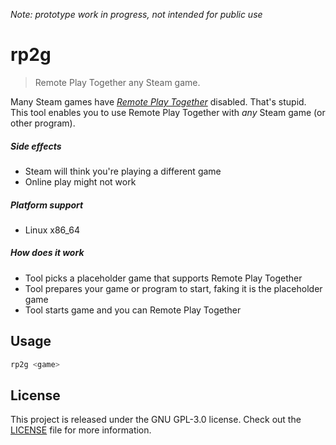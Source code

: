 _Note: prototype work in progress, not intended for public use_

# rp2g

> Remote Play Together any Steam game.

Many Steam games have [_Remote Play Together_][steam-page] disabled.
That's stupid.
This tool enables you to use Remote Play Together with _any_ Steam game (or
other program).

##### Side effects
- Steam will think you're playing a different game
- Online play might not work

##### Platform support
- Linux x86_64

##### How does it work
- Tool picks a placeholder game that supports Remote Play Together
- Tool prepares your game or program to start, faking it is the placeholder game
- Tool starts game and you can Remote Play Together

## Usage
```bash
rp2g <game>
```

## License
This project is released under the GNU GPL-3.0 license.
Check out the [LICENSE](LICENSE) file for more information.

[steam-page]: https://store.steampowered.com/remoteplay/#together
